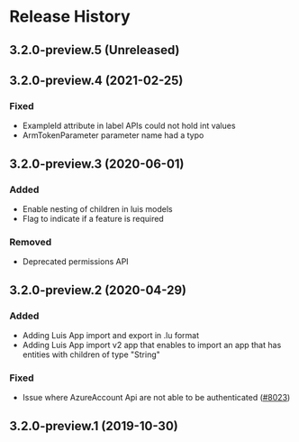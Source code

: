 # Release History

## 3.2.0-preview.5 (Unreleased)

## 3.2.0-preview.4 (2021-02-25)
### Fixed
- ExampleId attribute in label APIs could not hold int values
- ArmTokenParameter parameter name had a typo

## 3.2.0-preview.3 (2020-06-01)
### Added
- Enable nesting of children in luis models
- Flag to indicate if a feature is required
### Removed
- Deprecated permissions API

## 3.2.0-preview.2 (2020-04-29)
### Added
- Adding Luis App import and export in .lu format
- Adding Luis App import v2 app that enables to import an app that has entities with children of type "String"

### Fixed
- Issue where AzureAccount Api are not able to be authenticated ([#8023](https://github.com/Azure/azure-sdk-for-net/issues/8023))

## 3.2.0-preview.1 (2019-10-30)


